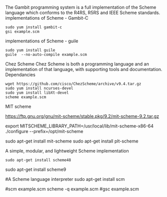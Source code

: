 The Gambit programming system is a full implementation of the Scheme language which conforms to the R4RS, R5RS and IEEE Scheme standards.
implementations of Scheme - Gambit-C
```
sudo yum install gambit-c
gsi example.scm
```

implementations of Scheme - guile
```
sudo yum install guile
guile  --no-auto-compile example.scm
```

Chez Scheme
Chez Scheme is both a programming language and an implementation of that language, with supporting tools and documentation.
Dependancies
```
wget https://github.com/cisco/ChezScheme/archive/v9.4.tar.gz
sudo yum install ncurses-devel
sudo yum install libXt-devel
scheme example.scm
```

MIT scheme

https://ftp.gnu.org/gnu/mit-scheme/stable.pkg/9.2/mit-scheme-9.2.tar.gz

 export MITSCHEME_LIBRARY_PATH=/usr/local/lib/mit-scheme-x86-64
./configure --prefix=/opt/mit-scheme

sudo apt-get install mit-scheme
sudo apt-get install plt-scheme

A simple, modular, and lightweight Scheme implementation
```
sudo apt-get install scheme48
```

sudo apt-get install scheme9

#A Scheme language interpreter
sudo apt-get install scm

#scm example.scm
scheme -q example.scm
#gsc example.scm
